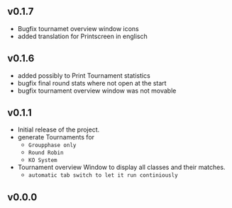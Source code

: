 ## v0.1.7
- Bugfix tournamet overview window icons
- added translation for Printscreen in englisch

## v0.1.6
- added possibly to Print Tournament statistics
- bugfix final round stats where not open at the start
- bugfix tournament overview window was not movable

## v0.1.1
- Initial release of the project.
- generate Tournaments for
  - `Groupphase only`
  - `Round Robin`
  - `KO System`
- Tournament overview Window to display all classes and their matches.
  - `automatic tab switch to let it run continiously`




## v0.0.0
